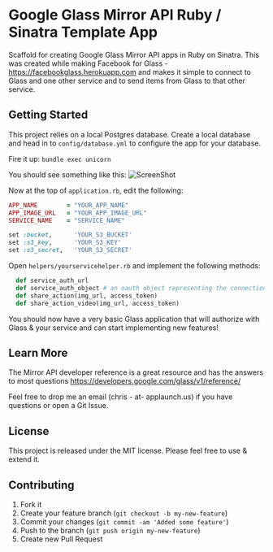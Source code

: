 # Google Glass Mirror API Ruby / Sinatra Template App

Scaffold for creating Google Glass Mirror API apps in Ruby on Sinatra. 
This was created while making Facebook for Glass - https://facebookglass.herokuapp.com and makes it simple to connect to Glass and one other service and to send items from Glass to that other service.

## Getting Started

This project relies on a local Postgres database. 
Create a local database and head in to `config/database.yml` to configure the app for your database.

Fire it up:
`bundle exec unicorn`

You should see something like this:
![ScreenShot](http://www.chrismaddern.com/images/google-glass-mirror-app-screen.png)

Now at the top of `application.rb`, edit the following:

  ```ruby
  APP_NAME        = "YOUR_APP_NAME"
  APP_IMAGE_URL   = "YOUR_APP_IMAGE_URL"
  SERVICE_NAME    = "SERVICE_NAME"

  set :bucket,      'YOUR_S3_BUCKET'
  set :s3_key,      'YOUR_S3_KEY'
  set :s3_secret,   'YOUR_S3_SECRET'
  ```
Open `helpers/yourservicehelper.rb` and implement the following methods:

```ruby
  def service_auth_url
  def service_auth_object # an oauth object representing the connection to the service you're using
  def share_action(img_url, access_token)
  def share_action_video(img_url, access_token)
```

You should now have a very basic Glass application that will authorize with Glass & your service and can start implementing new features!


## Learn More

The Mirror API developer reference is a great resource and has the answers to most questions
https://developers.google.com/glass/v1/reference/

Feel free to drop me an email (chris - at- applaunch.us) if you have questions or open a Git Issue.

## License

This project is released under the MIT license. Please feel free to use & extend it.

## Contributing

1. Fork it
2. Create your feature branch (`git checkout -b my-new-feature`)
3. Commit your changes (`git commit -am 'Added some feature'`)
4. Push to the branch (`git push origin my-new-feature`)
5. Create new Pull Request
